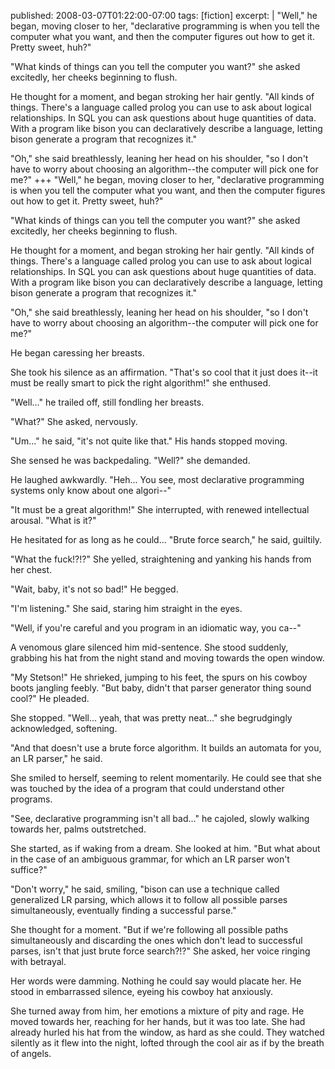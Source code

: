 published: 2008-03-07T01:22:00-07:00
tags:      [fiction]
excerpt:   |
  "Well," he began, moving closer to her, "declarative programming is when you tell the computer what you want, and then the computer figures out how to get it. Pretty sweet, huh?"

  "What kinds of things can you tell the computer you want?" she asked excitedly, her cheeks beginning to flush.

  He thought for a moment, and began stroking her hair gently. "All kinds of things. There's a language called prolog you can use to ask about logical relationships. In SQL you can ask questions about huge quantities of data. With a program like bison you can declaratively describe a language, letting bison generate a program that recognizes it."

  "Oh," she said breathlessly, leaning her head on his shoulder, "so I don't have to worry about choosing an algorithm--the computer will pick one for me?"
+++
"Well," he began, moving closer to her, "declarative programming is when you tell the computer what you want, and then the computer figures out how to get it. Pretty sweet, huh?"

"What kinds of things can you tell the computer you want?" she asked excitedly, her cheeks beginning to flush.

He thought for a moment, and began stroking her hair gently. "All kinds of things. There's a language called prolog you can use to ask about logical relationships. In SQL you can ask questions about huge quantities of data. With a program like bison you can declaratively describe a language, letting bison generate a program that recognizes it."

"Oh," she said breathlessly, leaning her head on his shoulder, "so I don't have to worry about choosing an algorithm--the computer will pick one for me?"

He began caressing her breasts.

She took his silence as an affirmation. "That's so cool that it just does it--it must be really smart to pick the right algorithm!" she enthused.

"Well..." he trailed off, still fondling her breasts.

"What?" She asked, nervously.

"Um..." he said, "it's not quite like that." His hands stopped moving.

She sensed he was backpedaling. "Well?" she demanded.

He laughed awkwardly. "Heh... You see, most declarative programming systems only know about one algori--"

"It must be a great algorithm!" She interrupted, with renewed intellectual arousal. "What is it?"

He hesitated for as long as he could... "Brute force search," he said, guiltily.

"What the fuck!?!?" She yelled, straightening and yanking his hands from her chest.

"Wait, baby, it's not so bad!" He begged.

"I'm listening." She said, staring him straight in the eyes.

"Well, if you're careful and you program in an idiomatic way, you ca--"

A venomous glare silenced him mid-sentence. She stood suddenly, grabbing his hat from the night stand and moving towards the open window.

"My Stetson!" He shrieked, jumping to his feet, the spurs on his cowboy boots jangling feebly. "But baby, didn't that parser generator thing sound cool?" He pleaded.

She stopped. "Well... yeah, that was pretty neat..." she begrudgingly acknowledged, softening.

"And that doesn't use a brute force algorithm. It builds an automata for you, an LR parser," he said.

She smiled to herself, seeming to relent momentarily. He could see that she was touched by the idea of a program that could understand other programs.

"See, declarative programming isn't all bad..." he cajoled, slowly walking towards her, palms outstretched.

She started, as if waking from a dream. She looked at him. "But what about in the case of an ambiguous grammar, for which an LR parser won't suffice?"

"Don't worry," he said, smiling, "bison can use a technique called generalized LR parsing, which allows it to follow all possible parses simultaneously, eventually finding a successful parse."

She thought for a moment. "But if we're following all possible paths simultaneously and discarding the ones which don't lead to successful parses, isn't that just brute force search?!?" She asked, her voice ringing with betrayal.

Her words were damming. Nothing he could say would placate her. He stood in embarrassed silence, eyeing his cowboy hat anxiously.

She turned away from him, her emotions a mixture of pity and rage. He moved towards her, reaching for her hands, but it was too late. She had already hurled his hat from the window, as hard as she could. They watched silently as it flew into the night, lofted through the cool air as if by the breath of angels.
